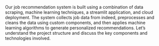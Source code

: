 Our job recommendation system is built using a combination of data scraping, machine learning techniques, a streamlit application, and cloud deployment. The system collects job data from indeed, preprocesses and cleans the data using custom components, and then applies machine learning algorithms to generate personalized recommendations. Let’s understand the project structure and discuss the key components and technologies involved.
